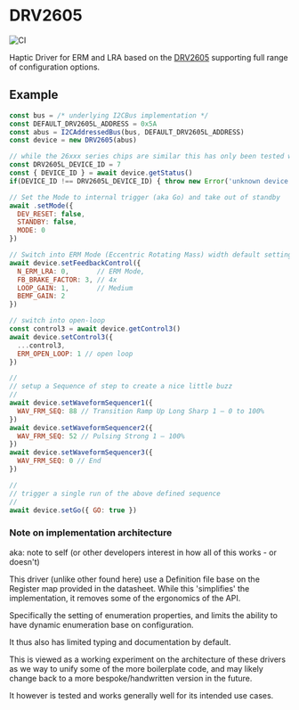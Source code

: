 # DRV2605

![CI](https://github.com/johntalton/drv2605/workflows/CI/badge.svg)

 Haptic Driver for ERM and LRA based on the [DRV2605](https://www.adafruit.com/product/2305) supporting full range of configuration options.


## Example
```javascript
const bus = /* underlying I2CBus implementation */
const DEFAULT_DRV2605L_ADDRESS = 0x5A
const abus = I2CAddressedBus(bus, DEFAULT_DRV2605L_ADDRESS)
const device = new DRV2605(abus)

// while the 26xxx series chips are similar this has only been tested with the 2605L
const DRV2605L_DEVICE_ID = 7
const { DEVICE_ID } = await device.getStatus()
if(DEVICE_ID !== DRV2605L_DEVICE_ID) { throw new Error('unknown device') }

// Set the Mode to internal trigger (aka Go) and take out of standby
await .setMode({
  DEV_RESET: false,
  STANDBY: false,
  MODE: 0
})

// Switch into ERM Mode (Eccentric Rotating Mass) width default settings
await device.setFeedbackControl({
  N_ERM_LRA: 0,       // ERM Mode,
  FB_BRAKE_FACTOR: 3, // 4x
  LOOP_GAIN: 1,       // Medium
  BEMF_GAIN: 2
})

// switch into open-loop
const control3 = await device.getControl3()
await device.setControl3({
  ...control3,
  ERM_OPEN_LOOP: 1 // open loop
})

//
// setup a Sequence of step to create a nice little buzz
//
await device.setWaveformSequencer1({
  WAV_FRM_SEQ: 88 // Transition Ramp Up Long Sharp 1 – 0 to 100%
})
await device.setWaveformSequencer2({
  WAV_FRM_SEQ: 52 // Pulsing Strong 1 – 100%
})
await device.setWaveformSequencer3({
  WAV_FRM_SEQ: 0 // End
})

//
// trigger a single run of the above defined sequence
//
await device.setGo({ GO: true })

```


 ### Note on implementation architecture
aka: note to self (or other developers interest in how all of this works - or doesn't)

 This driver (unlike other found here) use a Definition file base on the Register map provided in the datasheet.  While this 'simplifies' the implementation, it removes some of the ergonomics of the API.

 Specifically the setting of enumeration properties, and limits the ability to have dynamic enumeration base on configuration.

 It thus also has limited typing and documentation by default.

 This is viewed as a working experiment on the architecture of these drivers as we way to unify some of the more boilerplate code, and may likely change back to a more bespoke/handwritten version in the future.

 It however is tested and works generally well for its intended use cases.

